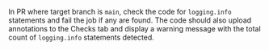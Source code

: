 In PR where target branch is `main`, check the code for `logging.info` statements and fail the job if any are found. The code should also upload annotations to the Checks tab and display a warning message with the total count of `logging.info` statements detected.